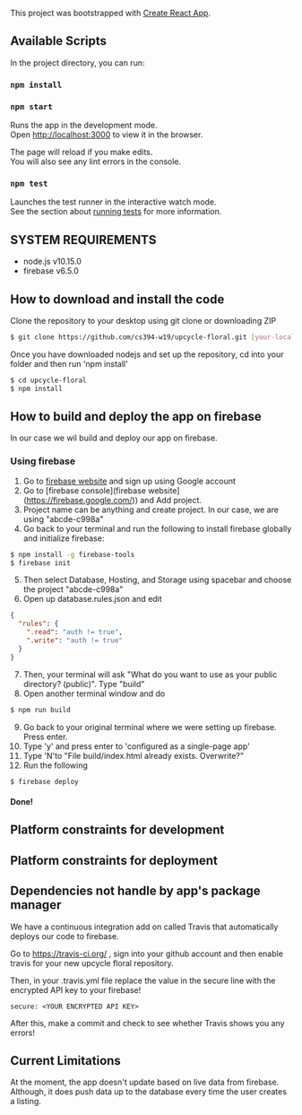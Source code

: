 This project was bootstrapped with [Create React App](https://github.com/facebook/create-react-app).

## Available Scripts

In the project directory, you can run:

### `npm install`

### `npm start`

Runs the app in the development mode.<br>
Open [http://localhost:3000](http://localhost:3000) to view it in the browser.

The page will reload if you make edits.<br>
You will also see any lint errors in the console.

### `npm test`

Launches the test runner in the interactive watch mode.<br>
See the section about [running tests](https://facebook.github.io/create-react-app/docs/running-tests) for more information.



## SYSTEM REQUIREMENTS

- node.js v10.15.0
- firebase v6.5.0

## How to download and install the code

Clone the repository to your desktop using git clone or downloading ZIP

```bash
$ git clone https://github.com/cs394-w19/upcycle-floral.git [your-local-directory]
```
Once you have downloaded nodejs and set up the repository, cd into your folder and then run 'npm install'

```bash
$ cd upcycle-floral
$ npm install
```


## How to build and deploy the app on firebase
In our case we wil build and deploy our app on firebase.
### Using firebase
1. Go to [firebase website](https://firebase.google.com/) and sign up using Google account
2. Go to [firebase console](firebase website](https://firebase.google.com/)) and Add project.
3. Project name can be anything and create project. In our case, we are using "abcde-c998a"
4. Go back to your terminal and run the following to install firebase globally and initialize firebase:
```bash
$ npm install -g firebase-tools
$ firebase init
```
5. Then select Database, Hosting, and Storage using spacebar and choose the project "abcde-c998a"
6. Open up database.rules.json and edit
```json
{
  "rules": {
    ".read": "auth != true",
    ".write": "auth != true"
  }
}
```
7. Then, your terminal will ask "What do you want to use as your public directory? (public)". Type "build"
8. Open another terminal window and do
```bash
$ npm run build
```
9. Go back to your original terminal where we were setting up firebase. Press enter.
10. Type 'y' and press enter to 'configured as a single-page app'
11. Type 'N'to "File build/index.html already exists. Overwrite?"
12. Run the following

```bash
$ firebase deploy
```

#### Done!

## Platform constraints for development

## Platform constraints for deployment

## Dependencies not handle by app's package manager

We have a continuous integration add on called Travis that automatically deploys our code to firebase.

Go to https://travis-ci.org/ , sign into your github account and then enable travis for your new upcycle floral repository.

Then, in your .travis.yml file replace the value in the secure line with the encrypted API key to your firebase!

`secure: <YOUR ENCRYPTED API KEY>`

After this, make a commit and check to see whether Travis shows you any errors!

## Current Limitations

At the moment, the app doesn't update based on live data from firebase. Although, it does push data up to the database every time the user creates a listing.
